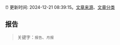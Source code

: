 :alarm_clock: 更新时间: 2024-12-21 08:39:15。[文章来源](/README.md)、[文章分类](/TAGS.md)

## 报告


> 关键字：`报告`、`月报`




